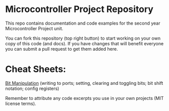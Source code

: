 # Microcontroller Project Repository

This repo contains documentation and code examples for the second year Microcontroller Project unit.

You can fork this repository (top right button) to start working on your own copy of this code (and docs).
If you have changes that will benefit everyone you can submit a pull request to get them added here.


# Cheat Sheets:
[Bit Manipulation](bit_manipulation.md) (writing to ports; setting, clearing and toggling bits; bit shift notation; config registers)

Remember to attribute any code excerpts you use in your own projects (MIT license terms).

